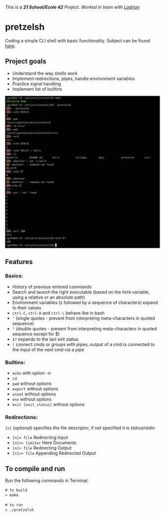 _This is a **21 School/Ecole 42** Project. Worked in team with [Ladrian](https://github.com/kroharu)_

# pretzelsh

Coding a simple CLI shell with basic functionality. Subject can be found [here](https://cdn.intra.42.fr/pdf/pdf/43461/en.subject.pdf).

## Project goals

* Understand the way shells work
* Implement redirections, pipes, handle environment variables
* Practice signal handling
* Implement list of builtins

![Preview](pretzelsh.png)

## Features

### Basics:
- History of previous entered commands
- Search and launch the right executable (based on the `PATH` variable, using a relative or an absolute path)
- Environment variables (`$` followed by a sequence of characters) expand to their values
- `ctrl-C`, `ctrl-D` and `ctrl-\` behave like in bash
- `’` (single quotes - prevent from interpreting meta-characters in quoted sequence)
- `"` (double quotes - prevent from interpreting meta-characters in quoted sequence except for $)
- `$?` expands to the last exit status
- `|` connect cmds or groups with pipes; output of a cmd is connected to the input of the next cmd via a pipe

### Builtins:
- `echo` with option -n
- `cd`
- `pwd` without options
- `export` without options
- `unset` without options
- `env` without options
- `exit [exit_status]` without options

### Redirections:
`[n]` (optional) specifies the file descriptor, if not specified it is stdout/stdin
- `[n]< file` Redirecting Input
- `[n]<< limiter` Here Documents
- `[n]> file` Redirecting Output
- `[n]>> file` Appending Redirected Output

## To compile and run
Run the following commands in Terminal:
```shell
# to build
> make

# to run
> ./pretzelsh 
```
